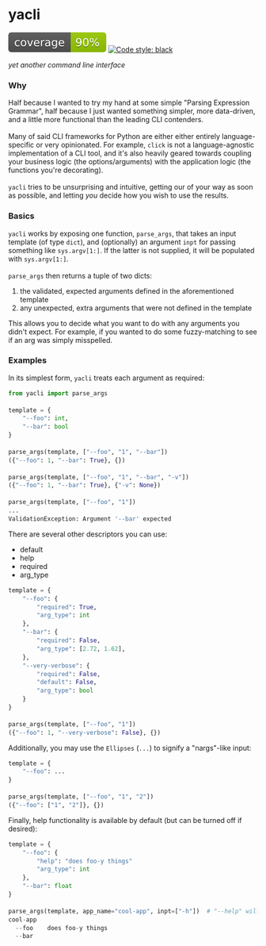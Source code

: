 # yacli
![coverage](images/coverage.svg)
[![Code style: black](https://img.shields.io/badge/code%20style-black-000000.svg)](https://github.com/psf/black)

_yet another command line interface_

### Why
Half because I wanted to try my hand at some simple "Parsing Expression Grammar", 
half because I just wanted something simpler, more data-driven, and a little more functional than the leading CLI contenders.
<br><br>
Many of said CLI frameworks for Python are either either entirely language-specific or very opinionated.
For example, `click` is not a language-agnostic implementation of a CLI tool, and it's also heavily geared towards coupling your business logic (the options/arguments) with the application logic (the functions you're decorating).
<br><br>
`yacli` tries to be unsurprising and intuitive, getting our of your way as soon as possible, and letting _you_ decide how you wish to use the results.

### Basics
`yacli` works by exposing one function, `parse_args`, that takes an input template (of type `dict`),
and (optionally) an argument `inpt` for passing something like `sys.argv[1:]`.
If the latter is not supplied, it will be populated with `sys.argv[1:]`.
<br><br>
`parse_args` then returns a tuple of two dicts:
1. the validated, expected arguments defined in the aforementioned template
2. any unexpected, extra arguments that were not defined in the template

This allows you to decide what you want to do with any arguments you didn't expect.
For example, if you wanted to do some fuzzy-matching to see if an arg was simply misspelled.


### Examples

In its simplest form, `yacli` treats each argument as required:

```python
from yacli import parse_args

template = {
    "--foo": int,
    "--bar": bool
}

parse_args(template, ["--foo", "1", "--bar"])
({"--foo": 1, "--bar": True}, {})

parse_args(template, ["--foo", "1", "--bar", "-v"])
({"--foo": 1, "--bar": True}, {"-v": None})

parse_args(template, ["--foo", "1"])
...
ValidationException: Argument '--bar' expected
```

There are several other descriptors you can use:
- default
- help
- required
- arg_type

```python
template = {
    "--foo": {
        "required": True,
        "arg_type": int
    },
    "--bar": {
        "required": False,
        "arg_type": [2.72, 1.62],
    },
    "--very-verbose": {
        "required": False,
        "default": False,
        "arg_type": bool
    }
}

parse_args(template, ["--foo", "1"])
({"--foo": 1, "--very-verbose": False}, {})
```

Additionally, you may use the `Ellipses` (`...`) to signify a "nargs"-like input:

```python
template = {
    "--foo": ...
}

parse_args(template, ["--foo", "1", "2"])
({"--foo": ["1", "2"]}, {})
```

Finally, help functionality is available by default (but can be turned off if desired):

```python
template = {
    "--foo": {
        "help": "does foo-y things"
        "arg_type": int
    },
    "--bar": float
}

parse_args(template, app_name="cool-app", inpt=["-h"])  # "--help" will work, too
cool-app
  --foo    does foo-y things
  --bar
```
